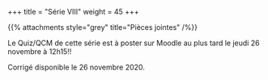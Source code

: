 +++
title = "Série VIII"
weight = 45
+++
    
<!--
# :construction:
-->
      

{{% attachments style="grey" title="Pièces jointes" /%}}

Le Quiz/QCM de cette série est à poster sur Moodle au plus tard le jeudi 26 novembre à 12h15!!
    
Corrigé disponible le 26 novembre 2020.
